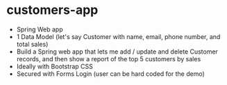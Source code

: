 # customers-app

* Spring Web app
* 1 Data Model (let's say Customer with name, email, phone number, and total sales)
* Build a Spring web app that lets me add / update and delete Customer records, and then show a report of the top 5 customers by sales
* Ideally with Bootstrap CSS 
* Secured with Forms Login (user can be hard coded for the demo)
